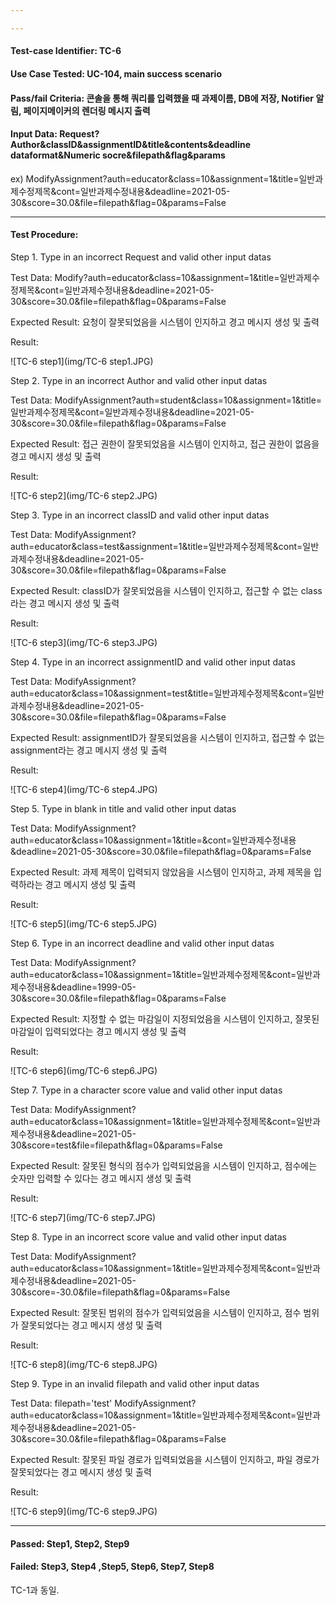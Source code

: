 ```yaml
---

---
```


#### Test-case Identifier: TC-6

#### Use Case Tested: UC-104, main success scenario

#### Pass/fail Criteria: 콘솔을 통해 쿼리를 입력했을 때 과제이름, DB에 저장, Notifier 알림, 페이지메이커의 렌더링 메시지 출력

#### Input Data: Request?Author&classID&assignmentID&title&contents&deadline dataformat&Numeric socre&filepath&flag&params

ex) ModifyAssignment?auth=educator&class=10&assignment=1&title=일반과제수정제목&cont=일반과제수정내용&deadline=2021-05-30&score=30.0&file=filepath&flag=0&params=False

------

#### Test Procedure:

Step 1. Type in an incorrect Request and  valid other input datas

Test Data: Modify?auth=educator&class=10&assignment=1&title=일반과제수정제목&cont=일반과제수정내용&deadline=2021-05-30&score=30.0&file=filepath&flag=0&params=False

Expected Result:  요청이 잘못되었음을 시스템이 인지하고 경고 메시지 생성 및 출력

Result:

![TC-6 step1](img/TC-6 step1.JPG)

Step 2. Type in an incorrect Author and  valid other input datas

Test Data: ModifyAssignment?auth=student&class=10&assignment=1&title=일반과제수정제목&cont=일반과제수정내용&deadline=2021-05-30&score=30.0&file=filepath&flag=0&params=False

Expected Result: 접근 권한이 잘못되었음을 시스템이 인지하고, 접근 권한이 없음을 경고 메시지 생성 및 출력

Result:

![TC-6 step2](img/TC-6 step2.JPG)

Step 3. Type in an incorrect classID and  valid other input datas

Test Data: ModifyAssignment?auth=educator&class=test&assignment=1&title=일반과제수정제목&cont=일반과제수정내용&deadline=2021-05-30&score=30.0&file=filepath&flag=0&params=False

Expected Result: classID가 잘못되었음을 시스템이 인지하고, 접근할 수 없는 class라는 경고 메시지 생성 및 출력

Result:

![TC-6 step3](img/TC-6 step3.JPG)

Step 4. Type in an incorrect assignmentID and  valid other input datas

Test Data: ModifyAssignment?auth=educator&class=10&assignment=test&title=일반과제수정제목&cont=일반과제수정내용&deadline=2021-05-30&score=30.0&file=filepath&flag=0&params=False

Expected Result: assignmentID가 잘못되었음을 시스템이 인지하고, 접근할 수 없는 assignment라는 경고 메시지 생성 및 출력

Result:

![TC-6 step4](img/TC-6 step4.JPG)

Step 5. Type in blank in title and  valid other input datas

Test Data: ModifyAssignment?auth=educator&class=10&assignment=1&title=&cont=일반과제수정내용&deadline=2021-05-30&score=30.0&file=filepath&flag=0&params=False

Expected Result: 과제 제목이 입력되지 않았음을 시스템이 인지하고, 과제 제목을 입력하라는 경고 메시지 생성 및 출력

Result:

![TC-6 step5](img/TC-6 step5.JPG)

Step 6. Type in an incorrect deadline and  valid other input datas

Test Data: ModifyAssignment?auth=educator&class=10&assignment=1&title=일반과제수정제목&cont=일반과제수정내용&deadline=1999-05-30&score=30.0&file=filepath&flag=0&params=False

Expected Result: 지정할 수 없는 마감일이 지정되었음을 시스템이 인지하고, 잘못된 마감일이 입력되었다는 경고 메시지 생성 및 출력

Result:

![TC-6 step6](img/TC-6 step6.JPG)

Step 7. Type in a character score value and  valid other input datas

Test Data: ModifyAssignment?auth=educator&class=10&assignment=1&title=일반과제수정제목&cont=일반과제수정내용&deadline=2021-05-30&score=test&file=filepath&flag=0&params=False

Expected Result: 잘못된 형식의 점수가 입력되었음을 시스템이 인지하고, 점수에는 숫자만 입력할 수 있다는 경고 메시지 생성 및 출력

Result:

![TC-6 step7](img/TC-6 step7.JPG)

Step 8. Type in an incorrect score value and  valid other input datas

Test Data: ModifyAssignment?auth=educator&class=10&assignment=1&title=일반과제수정제목&cont=일반과제수정내용&deadline=2021-05-30&score=-30.0&file=filepath&flag=0&params=False

Expected Result: 잘못된 범위의 점수가 입력되었음을 시스템이 인지하고, 점수 범위가 잘못되었다는 경고 메시지 생성 및 출력

Result:

![TC-6 step8](img/TC-6 step8.JPG)

Step 9. Type in an invalid filepath and  valid other input datas

Test Data: filepath='test'
	 ModifyAssignment?auth=educator&class=10&assignment=1&title=일반과제수정제목&cont=일반과제수정내용&deadline=2021-05-30&score=30.0&file=filepath&flag=0&params=False

Expected Result: 잘못된 파일 경로가 입력되었음을 시스템이 인지하고, 파일 경로가 잘못되었다는 경고 메시지 생성 및 출력

Result:

![TC-6 step9](img/TC-6 step9.JPG)

------

#### Passed: Step1, Step2, Step9

#### Failed: Step3, Step4 ,Step5, Step6, Step7, Step8

TC-1과 동일.

